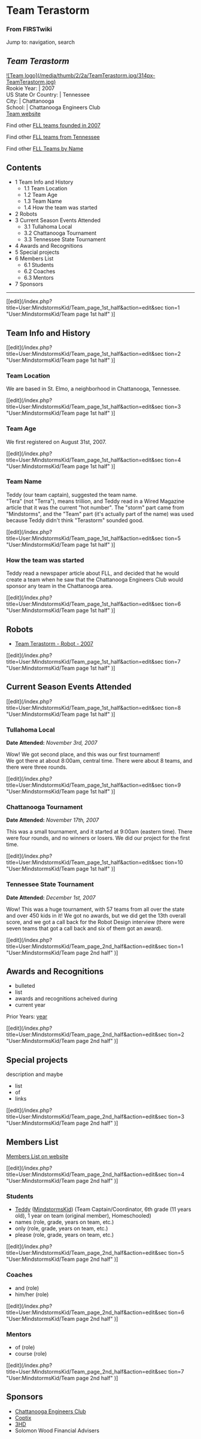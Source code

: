 # Team Terastorm

### From FIRSTwiki

Jump to: navigation, search

_Team Terastorm_  
---  
[![Team logo](/media/thumb/2/2a/TeamTerastorm.jpg/314px-
TeamTerastorm.jpg)](Image:TeamTerastorm.jpg "Team logo" )  
Rookie Year: | 2007  
US State Or Country: | Tennessee  
City: | Chattanooga  
School: | Chattanooga Engineers Club  
[Team website](http://teamterastorm.googlepages.com/
"http://teamterastorm.googlepages.com/" )  
  
Find other [FLL teams founded in
2007](/index.php?title=Category:FLL_teams_founded_in_2007&action=edit
"Category:FLL teams founded in 2007" )

Find other [FLL teams from
Tennessee](Category:FLL_teams_from_Tennessee "Category:FLL teams
from Tennessee" )

Find other [FLL Teams by Name](Category:FLL_teams "Category:FLL
teams" )

  

## Contents

  * 1 Team Info and History
    * 1.1 Team Location
    * 1.2 Team Age
    * 1.3 Team Name
    * 1.4 How the team was started
  * 2 Robots
  * 3 Current Season Events Attended
    * 3.1 Tullahoma Local
    * 3.2 Chattanooga Tournament
    * 3.3 Tennessee State Tournament
  * 4 Awards and Recognitions
  * 5 Special projects
  * 6 Members List
    * 6.1 Students
    * 6.2 Coaches
    * 6.3 Mentors
  * 7 Sponsors  
---  
  
[[edit](/index.php?title=User:MindstormsKid/Team_page_1st_half&action=edit&sec
tion=1 "User:MindstormsKid/Team page 1st half" )]

## Team Info and History

[[edit](/index.php?title=User:MindstormsKid/Team_page_1st_half&action=edit&sec
tion=2 "User:MindstormsKid/Team page 1st half" )]

### Team Location

We are based in St. Elmo, a neighborhood in Chattanooga, Tennessee.

[[edit](/index.php?title=User:MindstormsKid/Team_page_1st_half&action=edit&sec
tion=3 "User:MindstormsKid/Team page 1st half" )]

### Team Age

We first registered on August 31st, 2007.

[[edit](/index.php?title=User:MindstormsKid/Team_page_1st_half&action=edit&sec
tion=4 "User:MindstormsKid/Team page 1st half" )]

### Team Name

Teddy (our team captain), suggested the team name.  
"Tera" (not "Terra"), means trillion, and Teddy read in a Wired Magazine
article that it was the current "hot number". The "storm" part came from
"Mindstorms", and the "Team" part (it's actually part of the name) was used
because Teddy didn't think "Terastorm" sounded good.

[[edit](/index.php?title=User:MindstormsKid/Team_page_1st_half&action=edit&sec
tion=5 "User:MindstormsKid/Team page 1st half" )]

### How the team was started

Teddy read a newspaper article about FLL, and decided that he would create a
team when he saw that the Chattanooga Engineers Club would sponsor any team in
the Chattanooga area.

[[edit](/index.php?title=User:MindstormsKid/Team_page_1st_half&action=edit&sec
tion=6 "User:MindstormsKid/Team page 1st half" )]

## Robots

  * [Team Terastorm - Robot - 2007](/index.php?title=Team_Terastorm_-_Robot_-_2007&action=edit "Team Terastorm - Robot - 2007" )

[[edit](/index.php?title=User:MindstormsKid/Team_page_1st_half&action=edit&sec
tion=7 "User:MindstormsKid/Team page 1st half" )]

## Current Season Events Attended

[[edit](/index.php?title=User:MindstormsKid/Team_page_1st_half&action=edit&sec
tion=8 "User:MindstormsKid/Team page 1st half" )]

### Tullahoma Local

**Date Attended:** _November 3rd, 2007_

Wow! We got second place, and this was our first tournament!  
We got there at about 8:00am, central time. There were about 8 teams, and
there were three rounds.

[[edit](/index.php?title=User:MindstormsKid/Team_page_1st_half&action=edit&sec
tion=9 "User:MindstormsKid/Team page 1st half" )]

### Chattanooga Tournament

**Date Attended:** _November 17th, 2007_

This was a small tournament, and it started at 9:00am (eastern time). There
were four rounds, and no winners or losers. We did our project for the first
time.

[[edit](/index.php?title=User:MindstormsKid/Team_page_1st_half&action=edit&sec
tion=10 "User:MindstormsKid/Team page 1st half" )]

### Tennessee State Tournament

**Date Attended:** _December 1st, 2007_

Wow! This was a huge tournament, with 57 teams from all over the state and
over 450 kids in it! We got no awards, but we did get the 13th overall score,
and we got a call back for the Robot Design interview (there were seven teams
that got a call back and six of them got an award).

[[edit](/index.php?title=User:MindstormsKid/Team_page_2nd_half&action=edit&sec
tion=1 "User:MindstormsKid/Team page 2nd half" )]

## Awards and Recognitions

  * bulleted 
  * list 
  * awards and recognitions acheived during 
  * current year 

Prior Years: [year](FIRSTwiki:FLL_yearly_team_page_format
"FIRSTwiki:FLL yearly team page format" )

[[edit](/index.php?title=User:MindstormsKid/Team_page_2nd_half&action=edit&sec
tion=2 "User:MindstormsKid/Team page 2nd half" )]

## Special projects

description and maybe

  * list 
  * of 
  * links 

[[edit](/index.php?title=User:MindstormsKid/Team_page_2nd_half&action=edit&sec
tion=3 "User:MindstormsKid/Team page 2nd half" )]

## Members List

[Members List on website](http://teamterastorm.googlepages.com/members
"http://teamterastorm.googlepages.com/members" )

[[edit](/index.php?title=User:MindstormsKid/Team_page_2nd_half&action=edit&sec
tion=4 "User:MindstormsKid/Team page 2nd half" )]

### Students

  * [Teddy](http://teamterastorm.googlepages.com/teddy "http://teamterastorm.googlepages.com/teddy" ) ([MindstormsKid](User:MindstormsKid "User:MindstormsKid" )) (Team Captain/Coordinator, 6th grade (11 years old), 1 year on team (original member), Homeschooled) 
  * names (role, grade, years on team, etc.) 
  * only (role, grade, years on team, etc.) 
  * please (role, grade, years on team, etc.) 

[[edit](/index.php?title=User:MindstormsKid/Team_page_2nd_half&action=edit&sec
tion=5 "User:MindstormsKid/Team page 2nd half" )]

### Coaches

  * and (role) 
  * him/her (role) 

[[edit](/index.php?title=User:MindstormsKid/Team_page_2nd_half&action=edit&sec
tion=6 "User:MindstormsKid/Team page 2nd half" )]

### Mentors

  * of (role) 
  * course (role) 

[[edit](/index.php?title=User:MindstormsKid/Team_page_2nd_half&action=edit&sec
tion=7 "User:MindstormsKid/Team page 2nd half" )]

## Sponsors

  * [Chattanooga Engineers Club](http://www.chattanoogaengineersclub.org/ "http://www.chattanoogaengineersclub.org/" )
  * [Coptix](http://coptix.com/ "http://coptix.com/" )
  * [3HD](http://3hd.com/ "http://3hd.com/" )
  * Solomon Wood Financial Advisers 

